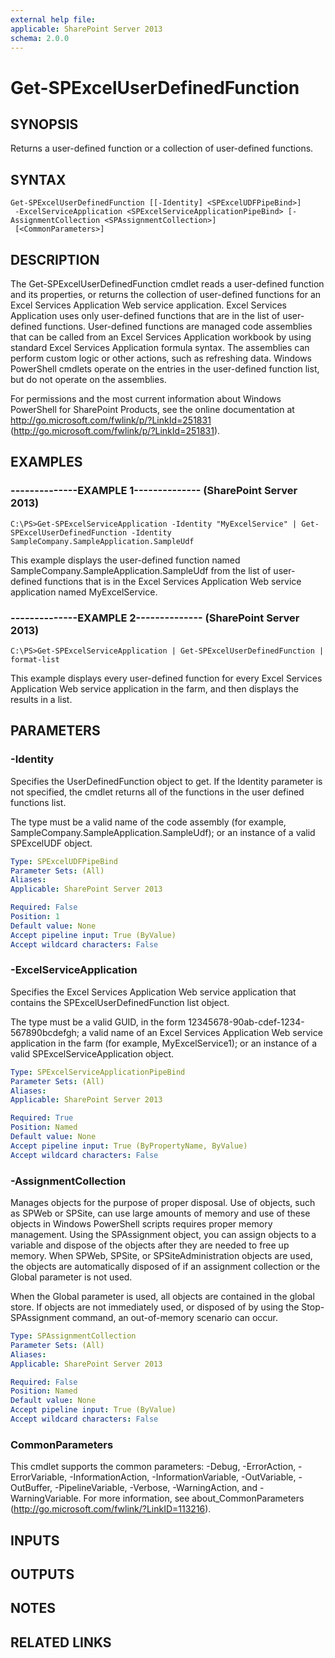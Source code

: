 ```yaml
---
external help file: 
applicable: SharePoint Server 2013
schema: 2.0.0
---
```


# Get-SPExcelUserDefinedFunction

## SYNOPSIS
Returns a user-defined function or a collection of user-defined functions.

## SYNTAX

```
Get-SPExcelUserDefinedFunction [[-Identity] <SPExcelUDFPipeBind>]
 -ExcelServiceApplication <SPExcelServiceApplicationPipeBind> [-AssignmentCollection <SPAssignmentCollection>]
 [<CommonParameters>]
```

## DESCRIPTION
The Get-SPExcelUserDefinedFunction cmdlet reads a user-defined function and its properties, or returns the collection of user-defined functions for an Excel Services Application Web service application. 
Excel Services Application uses only user-defined functions that are in the list of user-defined functions.
User-defined functions are managed code assemblies that can be called from an Excel Services Application workbook by using standard Excel Services Application formula syntax.
The assemblies can perform custom logic or other actions, such as refreshing data.
Windows PowerShell cmdlets operate on the entries in the user-defined function list, but do not operate on the assemblies.

For permissions and the most current information about Windows PowerShell for SharePoint Products, see the online documentation at http://go.microsoft.com/fwlink/p/?LinkId=251831 (http://go.microsoft.com/fwlink/p/?LinkId=251831).

## EXAMPLES

### --------------EXAMPLE 1-------------- (SharePoint Server 2013)
```
C:\PS>Get-SPExcelServiceApplication -Identity "MyExcelService" | Get-SPExcelUserDefinedFunction -Identity SampleCompany.SampleApplication.SampleUdf
```

This example displays the user-defined function named SampleCompany.SampleApplication.SampleUdf from the list of user-defined functions that is in the Excel Services Application Web service application named MyExcelService.

### --------------EXAMPLE 2-------------- (SharePoint Server 2013)
```
C:\PS>Get-SPExcelServiceApplication | Get-SPExcelUserDefinedFunction | format-list
```

This example displays every user-defined function for every Excel Services Application Web service application in the farm, and then displays the results in a list.

## PARAMETERS

### -Identity
Specifies the UserDefinedFunction object to get.
If the Identity parameter is not specified, the cmdlet returns all of the functions in the user defined functions list.

The type must be a valid name of the code assembly (for example, SampleCompany.SampleApplication.SampleUdf); or an instance of a valid SPExcelUDF object.

```yaml
Type: SPExcelUDFPipeBind
Parameter Sets: (All)
Aliases: 
Applicable: SharePoint Server 2013

Required: False
Position: 1
Default value: None
Accept pipeline input: True (ByValue)
Accept wildcard characters: False
```

### -ExcelServiceApplication
Specifies the Excel Services Application Web service application that contains the SPExcelUserDefinedFunction list object.

The type must be a valid GUID, in the form 12345678-90ab-cdef-1234-567890bcdefgh; a valid name of an Excel Services Application Web service application in the farm (for example, MyExcelService1); or an instance of a valid SPExcelServiceApplication object.

```yaml
Type: SPExcelServiceApplicationPipeBind
Parameter Sets: (All)
Aliases: 
Applicable: SharePoint Server 2013

Required: True
Position: Named
Default value: None
Accept pipeline input: True (ByPropertyName, ByValue)
Accept wildcard characters: False
```

### -AssignmentCollection
Manages objects for the purpose of proper disposal.
Use of objects, such as SPWeb or SPSite, can use large amounts of memory and use of these objects in Windows PowerShell scripts requires proper memory management.
Using the SPAssignment object, you can assign objects to a variable and dispose of the objects after they are needed to free up memory.
When SPWeb, SPSite, or SPSiteAdministration objects are used, the objects are automatically disposed of if an assignment collection or the Global parameter is not used.

When the Global parameter is used, all objects are contained in the global store.
If objects are not immediately used, or disposed of by using the Stop-SPAssignment command, an out-of-memory scenario can occur.

```yaml
Type: SPAssignmentCollection
Parameter Sets: (All)
Aliases: 
Applicable: SharePoint Server 2013

Required: False
Position: Named
Default value: None
Accept pipeline input: True (ByValue)
Accept wildcard characters: False
```

### CommonParameters
This cmdlet supports the common parameters: -Debug, -ErrorAction, -ErrorVariable, -InformationAction, -InformationVariable, -OutVariable, -OutBuffer, -PipelineVariable, -Verbose, -WarningAction, and -WarningVariable. For more information, see about_CommonParameters (http://go.microsoft.com/fwlink/?LinkID=113216).

## INPUTS

## OUTPUTS

## NOTES

## RELATED LINKS

